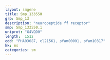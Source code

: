 ```yaml
---
layout: smgene
title: Smp_133550
grp: Smp_13
description: "neuropeptide ff receptor"
smp: Smp_133550.1
uniprot: "G4VQD0"
length:  1512
cdd: "PHA03087, cl21561, pfam00001, pfam10317"
kk: ns
categories: sm
---
```

